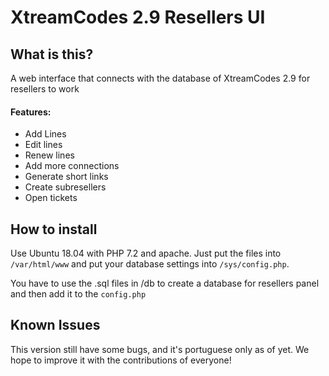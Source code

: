 # XtreamCodes 2.9 Resellers UI

## What is this?

A web interface that connects with the database of XtreamCodes 2.9 for resellers to work

#### Features:

- Add Lines
- Edit lines
- Renew lines
- Add more connections
- Generate short links
- Create subresellers
- Open tickets

## How to install

Use Ubuntu 18.04 with PHP 7.2 and apache. Just put the files into `/var/html/www` and put your database settings into `/sys/config.php`.

You have to use the .sql files in /db to create a database for resellers panel and then add it to the `config.php`

## Known Issues

This version still have some bugs, and it's portuguese only as of yet. We hope to improve it with the contributions of everyone!

